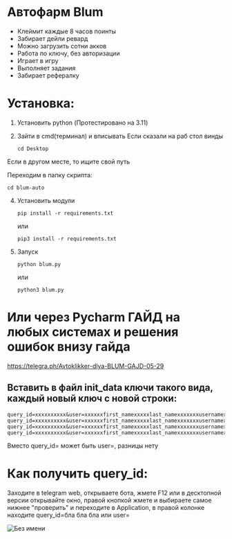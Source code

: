 # Автофарм Blum



-  Клеймит каждые 8 часов поинты
-  Забирает дейли ревард
-  Можно загрузить сотни акков
-  Работа по ключу, без авторизации
-  Играет в игру
-  Выполняет задания
-  Забирает рефералку
  



# Установка:
1. Установить python (Протестировано на 3.11)

2. Зайти в cmd(терминал) и вписывать
   Если сказали на раб стол винды
   ```
   cd Desktop
   ```
Если в другом месте, то ищите свой путь   

Переходим в папку скрипта:
   ```
   cd blum-auto
   ```
4. Установить модули
   
   ```
   pip install -r requirements.txt
   ```
 
   или
   
   ```
   pip3 install -r requirements.txt
   ```



5. Запуск
   ```
   python blum.py
   ```

   или

   ```
   python3 blum.py
   ```

   
# Или через Pycharm ГАЙД на любых системах и решения ошибок внизу гайда
https://telegra.ph/Avtoklikker-dlya-BLUM-GAJD-05-29
   


## Вставить в файл init_data ключи такого вида, каждый новый ключ с новой строки:
   ```
   query_id=xxxxxxxxxx&user=xxxxxxfirst_namexxxxxlast_namexxxxxxxusernamexxxxxxxlanguage_codexxxxxxxallows_write_to_pmxxxxxxx&auth_date=xxxxxx&hash=xxxxxxx
   query_id=xxxxxxxxxx&user=xxxxxxfirst_namexxxxxlast_namexxxxxxxusernamexxxxxxxlanguage_codexxxxxxxallows_write_to_pmxxxxxxx&auth_date=xxxxxx&hash=xxxxxxx
   query_id=xxxxxxxxxx&user=xxxxxxfirst_namexxxxxlast_namexxxxxxxusernamexxxxxxxlanguage_codexxxxxxxallows_write_to_pmxxxxxxx&auth_date=xxxxxx&hash=xxxxxxx
   query_id=xxxxxxxxxx&user=xxxxxxfirst_namexxxxxlast_namexxxxxxxusernamexxxxxxxlanguage_codexxxxxxxallows_write_to_pmxxxxxxx&auth_date=xxxxxx&hash=xxxxxxx
   ```
Вместо query_id= может быть user=, разницы нету
# Как получить query_id:
Заходите в telegram web, открываете бота, жмете F12 или в десктопной версии открывайте окно, правой кнопкой жмете и выбираете самое нижнее "проверить" и переходите в Application, в правой колонке находите query_id=бла бла бла или user=

![Без имени](https://github.com/user-attachments/assets/1a0b4651-f472-4444-9b8b-42939fe3db1b)



